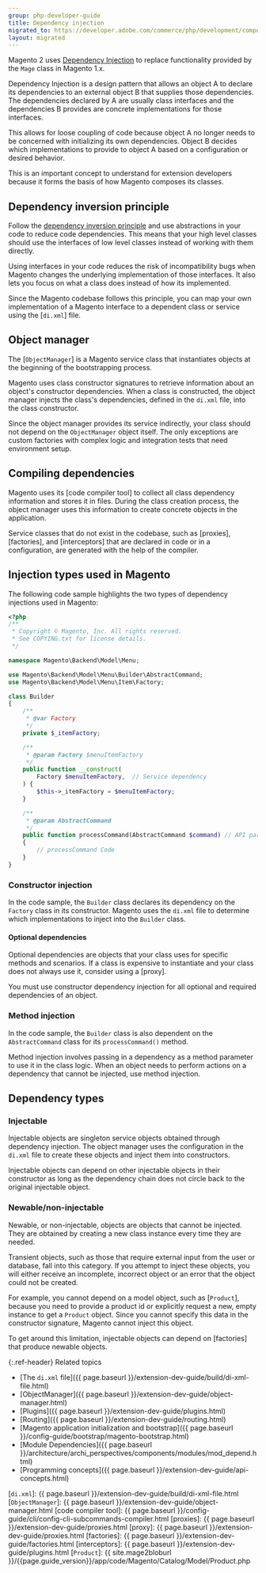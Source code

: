 ```yaml
---
group: php-developer-guide
title: Dependency injection
migrated_to: https://developer.adobe.com/commerce/php/development/components/dependency-injection/
layout: migrated
---
```


Magento 2 uses [Dependency Injection] to replace functionality provided by the `Mage` class in Magento 1.x.

Dependency Injection is a design pattern that allows an object A to declare its dependencies to an external object B that supplies those dependencies.
The dependencies declared by A are usually class interfaces and the dependencies B provides are concrete implementations for those interfaces.

This allows for loose coupling of code because object A no longer needs to be concerned with initializing its own dependencies.
Object B decides which implementations to provide to object A based on a configuration or desired behavior.

This is an important concept to understand for extension developers because it forms the basis of how Magento composes its classes.

## Dependency inversion principle

Follow the [dependency inversion principle] and use abstractions in your code to reduce code dependencies.
This means that your high level classes should use the interfaces of low level classes instead of working with them directly.

Using interfaces in your code reduces the risk of incompatibility bugs when Magento changes the underlying implementation of those interfaces.
It also lets you focus on what a class does instead of how its implemented.

Since the Magento codebase follows this principle, you can map your own implementation of a Magento interface to a dependent class or service using the [`di.xml`] file.

## Object manager

The [`ObjectManager`] is a Magento service class that instantiates objects at the beginning of the bootstrapping process.

Magento uses class constructor signatures to retrieve information about an object's constructor dependencies.
When a class is constructed, the object manager injects the class's dependencies, defined in the `di.xml` file, into the class constructor.

Since the object manager provides its service indirectly, your class should not depend on the `ObjectManager` object itself.
The only exceptions are custom factories with complex logic and integration tests that need environment setup.

## Compiling dependencies

Magento uses its [code compiler tool] to collect all class dependency information and stores it in files.
During the class creation process, the object manager uses this information to create concrete objects in the application.

Service classes that do not exist in the codebase, such as [proxies], [factories], and [interceptors] that are declared in code or in a configuration, are generated with the help of the compiler.

## Injection types used in Magento

The following code sample highlights the two types of dependency injections used in Magento:

```php
<?php
/**
 * Copyright © Magento, Inc. All rights reserved.
 * See COPYING.txt for license details.
 */

namespace Magento\Backend\Model\Menu;

use Magento\Backend\Model\Menu\Builder\AbstractCommand;
use Magento\Backend\Model\Menu\Item\Factory;

class Builder
{
    /**
     * @var Factory
     */
    private $_itemFactory;

    /**
     * @param Factory $menuItemFactory
     */
    public function __construct(
        Factory $menuItemFactory,  // Service dependency
    ) {
        $this->_itemFactory = $menuItemFactory;
    }

    /**
     * @param AbstractCommand
     */
    public function processCommand(AbstractCommand $command) // API param
    {
        // processCommand Code
    }
}

```

### Constructor injection

In the code sample, the `Builder` class declares its dependency on the `Factory` class in its constructor.
Magento uses the `di.xml` file to determine which implementations to inject into the `Builder` class.

#### Optional dependencies

Optional dependencies are objects that your class uses for specific methods and scenarios.
If a class is expensive to instantiate and your class does not always use it, consider using a [proxy].

You must use constructor dependency injection for all optional and required dependencies of an object.

### Method injection

In the code sample, the `Builder` class is also dependent on the `AbstractCommand` class for its `processCommand()` method.

Method injection involves passing in a dependency as a method parameter to use it in the class logic.
When an object needs to perform actions on a dependency that cannot be injected, use method injection.

## Dependency types

### Injectable

Injectable objects are singleton service objects obtained through dependency injection.
The object manager uses the configuration in the `di.xml` file to create these objects and inject them into constructors.

Injectable objects can depend on other injectable objects in their constructor as long as the dependency chain does not circle back to the original injectable object.

### Newable/non-injectable

Newable, or non-injectable, objects are objects that cannot be injected.
They are obtained by creating a new class instance every time they are needed.

Transient objects, such as those that require external input from the user or database, fall into this category.
If you attempt to inject these objects, you will either receive an incomplete, incorrect object or an error that the object could not be created.

For example, you cannot depend on a model object, such as [`Product`], because you need to provide a product id or explicitly request a new, empty instance to get a `Product` object.
Since you cannot specify this data in the constructor signature, Magento cannot inject this object.

To get around this limitation, injectable objects can depend on [factories] that produce newable objects.

{:.ref-header}
Related topics

*  [The `di.xml` file]({{ page.baseurl }}/extension-dev-guide/build/di-xml-file.html)
*  [ObjectManager]({{ page.baseurl }}/extension-dev-guide/object-manager.html)
*  [Plugins]({{ page.baseurl }}/extension-dev-guide/plugins.html)
*  [Routing]({{ page.baseurl }}/extension-dev-guide/routing.html)
*  [Magento application initialization and bootstrap]({{ page.baseurl }}/config-guide/bootstrap/magento-bootstrap.html)
*  [Module Dependencies]({{ page.baseurl }}/architecture/archi_perspectives/components/modules/mod_depend.html)
*  [Programming concepts]({{ page.baseurl }}/extension-dev-guide/api-concepts.html)

[Dependency Injection]: https://en.wikipedia.org/wiki/Dependency_injection
[dependency inversion principle]: https://www.oodesign.com/dependency-inversion-principle
[`di.xml`]: {{ page.baseurl }}/extension-dev-guide/build/di-xml-file.html
[`ObjectManager`]: {{ page.baseurl }}/extension-dev-guide/object-manager.html
[code compiler tool]: {{ page.baseurl }}/config-guide/cli/config-cli-subcommands-compiler.html
[proxies]: {{ page.baseurl }}/extension-dev-guide/proxies.html
[proxy]: {{ page.baseurl }}/extension-dev-guide/proxies.html
[factories]: {{ page.baseurl }}/extension-dev-guide/factories.html
[interceptors]: {{ page.baseurl }}/extension-dev-guide/plugins.html
[`Product`]: {{ site.mage2bloburl }}/{{page.guide_version}}/app/code/Magento/Catalog/Model/Product.php
